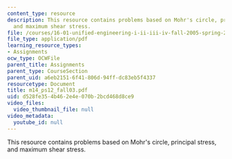 ```yaml
---
content_type: resource
description: This resource contains problems based on Mohr's circle, principal stress,
  and maximum shear stress.
file: /courses/16-01-unified-engineering-i-ii-iii-iv-fall-2005-spring-2006/d528fe354b462e4e070b2bcd468d8ce9_m14_ps12_fall03.pdf
file_type: application/pdf
learning_resource_types:
- Assignments
ocw_type: OCWFile
parent_title: Assignments
parent_type: CourseSection
parent_uid: a6eb2151-6f41-806d-94ff-dc83eb5f4337
resourcetype: Document
title: m14_ps12_fall03.pdf
uid: d528fe35-4b46-2e4e-070b-2bcd468d8ce9
video_files:
  video_thumbnail_file: null
video_metadata:
  youtube_id: null
---
```

This resource contains problems based on Mohr's circle, principal stress, and maximum shear stress.